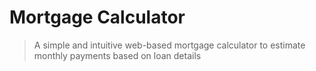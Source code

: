 # Mortgage Calculator

> A simple and intuitive web-based mortgage calculator to estimate monthly payments based on loan details

